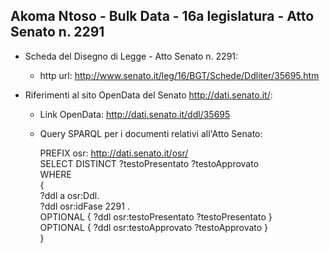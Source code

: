 ## Akoma Ntoso - Bulk Data - 16a legislatura - Atto Senato n. 2291 ##

* Scheda del Disegno di Legge - Atto Senato n. 2291:
	* http url: http://www.senato.it/leg/16/BGT/Schede/Ddliter/35695.htm

* Riferimenti al sito OpenData del Senato http://dati.senato.it/:
	* Link OpenData: http://dati.senato.it/ddl/35695
	* Query SPARQL per i documenti relativi all'Atto Senato:

        PREFIX osr: <http://dati.senato.it/osr/>  
		SELECT DISTINCT ?testoPresentato ?testoApprovato  
		WHERE  
		{  
		    ?ddl a osr:Ddl.  
		    ?ddl osr:idFase 2291 .  
		    OPTIONAL { ?ddl osr:testoPresentato ?testoPresentato }  
		    OPTIONAL { ?ddl osr:testoApprovato ?testoApprovato }  
		}
		